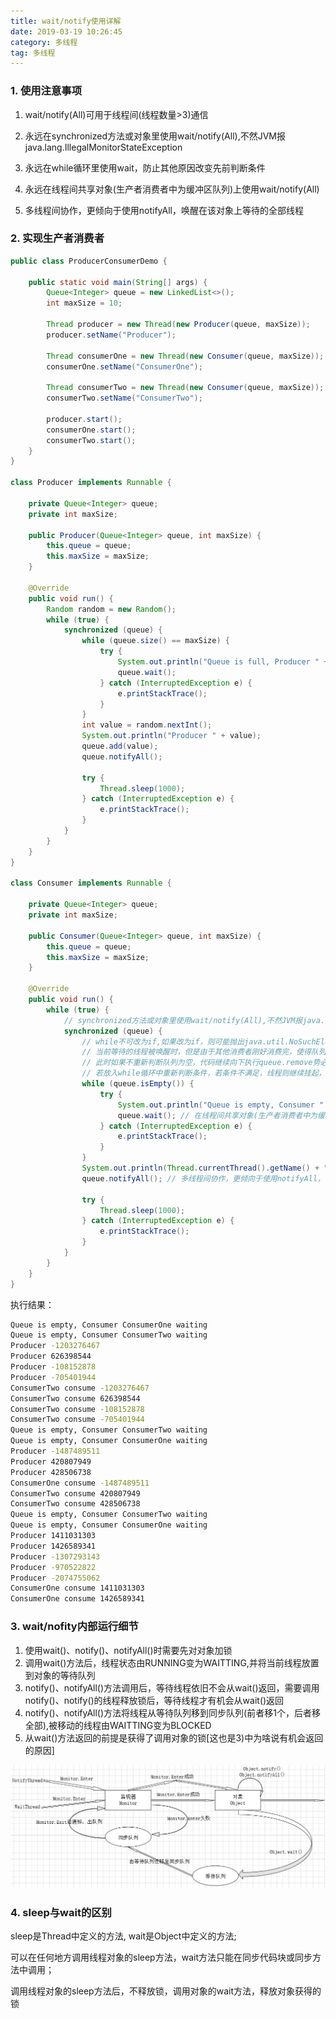 ```yaml
---
title: wait/notify使用详解
date: 2019-03-19 10:26:45
category: 多线程
tag: 多线程
---
```


### 1. 使用注意事项

1) wait/notify(All)可用于线程间(线程数量>3)通信

2) 永远在synchronized方法或对象里使用wait/notify(All),不然JVM报java.lang.IllegalMonitorStateException

3) 永远在while循环里使用wait，防止其他原因改变先前判断条件

4) 永远在线程间共享对象(生产者消费者中为缓冲区队列)上使用wait/notify(All)

5) 多线程间协作，更倾向于使用notifyAll，唤醒在该对象上等待的全部线程


### 2. 实现生产者消费者

``` java
public class ProducerConsumerDemo {

    public static void main(String[] args) {
        Queue<Integer> queue = new LinkedList<>();
        int maxSize = 10;

        Thread producer = new Thread(new Producer(queue, maxSize));
        producer.setName("Producer");

        Thread consumerOne = new Thread(new Consumer(queue, maxSize));
        consumerOne.setName("ConsumerOne");

        Thread consumerTwo = new Thread(new Consumer(queue, maxSize));
        consumerTwo.setName("ConsumerTwo");

        producer.start();
        consumerOne.start();
        consumerTwo.start();
    }
}

class Producer implements Runnable {

    private Queue<Integer> queue;
    private int maxSize;

    public Producer(Queue<Integer> queue, int maxSize) {
        this.queue = queue;
        this.maxSize = maxSize;
    }

    @Override
    public void run() {
        Random random = new Random();
        while (true) {
            synchronized (queue) {
                while (queue.size() == maxSize) {
                    try {
                        System.out.println("Queue is full, Producer " + Thread.currentThread().getName() + " waiting");
                        queue.wait();
                    } catch (InterruptedException e) {
                        e.printStackTrace();
                    }
                }
                int value = random.nextInt();
                System.out.println("Producer " + value);
                queue.add(value);
                queue.notifyAll();

                try {
                    Thread.sleep(1000);
                } catch (InterruptedException e) {
                    e.printStackTrace();
                }
            }
        }
    }
}

class Consumer implements Runnable {

    private Queue<Integer> queue;
    private int maxSize;

    public Consumer(Queue<Integer> queue, int maxSize) {
        this.queue = queue;
        this.maxSize = maxSize;
    }

    @Override
    public void run() {
        while (true) {
            // synchronized方法或对象里使用wait/notify(All),不然JVM报java.lang.IllegalMonitorStateException
            synchronized (queue) {
                // while不可改为if,如果改为if，则可能抛出java.util.NoSuchElementException
                // 当前等待的线程被唤醒时，但是由于其他消费者刚好消费完，使得队列为空
                // 此时如果不重新判断队列为空，代码继续向下执行queue.remove势必抛出java.util.NoSuchElementException
                // 若放入while循环中重新判断条件，若条件不满足，线程则继续挂起，无影响
                while (queue.isEmpty()) {
                    try {
                        System.out.println("Queue is empty, Consumer " + Thread.currentThread().getName() + " waiting");
                        queue.wait(); // 在线程间共享对象(生产者消费者中为缓冲区队列)上使用wait/notify(All)
                    } catch (InterruptedException e) {
                        e.printStackTrace();
                    }
                }
                System.out.println(Thread.currentThread().getName() + " consume " + queue.remove());
                queue.notifyAll(); // 多线程间协作，更倾向于使用notifyAll，唤醒在该对象上等待的全部线程

                try {
                    Thread.sleep(1000);
                } catch (InterruptedException e) {
                    e.printStackTrace();
                }
            }
        }
    }
}
```

执行结果：

``` bash
Queue is empty, Consumer ConsumerOne waiting
Queue is empty, Consumer ConsumerTwo waiting
Producer -1203276467
Producer 626398544
Producer -108152878
Producer -705401944
ConsumerTwo consume -1203276467
ConsumerTwo consume 626398544
ConsumerTwo consume -108152878
ConsumerTwo consume -705401944
Queue is empty, Consumer ConsumerTwo waiting
Queue is empty, Consumer ConsumerOne waiting
Producer -1487489511
Producer 420807949
Producer 428506738
ConsumerOne consume -1487489511
ConsumerTwo consume 420807949
ConsumerTwo consume 428506738
Queue is empty, Consumer ConsumerTwo waiting
Queue is empty, Consumer ConsumerOne waiting
Producer 1411031303
Producer 1426589341
Producer -1307293143
Producer -970522822
Producer -2074755062
ConsumerOne consume 1411031303
ConsumerOne consume 1426589341
```

### 3. wait/nofity内部运行细节

1) 使用wait()、notify()、notifyAll()时需要先对对象加锁
2) 调用wait()方法后，线程状态由RUNNING变为WAITTING,并将当前线程放置到对象的等待队列
3) notify()、notifyAll()方法调用后，等待线程依旧不会从wait()返回，需要调用notify()、notify()的线程释放锁后，等待线程才有机会从wait()返回
4) notify()、notifyAll()方法将线程从等待队列移到同步队列(前者移1个，后者移全部),被移动的线程由WAITTING变为BLOCKED
5) 从wait()方法返回的前提是获得了调用对象的锁[这也是3)中为啥说有机会返回的原因]

![wait/nofity运行过程](wait-notify使用详解/WaitNotify运行过程.png)

### 4. sleep与wait的区别

sleep是Thread中定义的方法, wait是Object中定义的方法;

可以在任何地方调用线程对象的sleep方法，wait方法只能在同步代码块或同步方法中调用；

调用线程对象的sleep方法后，不释放锁，调用对象的wait方法，释放对象获得的锁